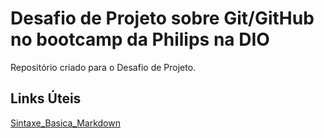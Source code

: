 # Desafio de Projeto sobre Git/GitHub no bootcamp da Philips na DIO
Repositório criado para o Desafio de Projeto.

## Links Úteis

[Sintaxe_Basica_Markdown](https://www.markdownguide.org/)
